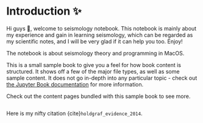 # Introduction ✨

Hi guys 👋, welcome to seismology notebook. This notebook is mainly about my experience and gain in learning seismology, which can be regarded as my scientific notes, and I will be very glad if it can help you too. Enjoy!
 
 

The notebook is  about seismology theory and programming in MacOS. 




This is a small sample book to give you a feel for how book content is
structured.
It shows off a few of the major file types, as well as some sample content.
It does not go in-depth into any particular topic - check out [the Jupyter Book documentation](https://jupyterbook.org) for more information.

Check out the content pages bundled with this sample book to see more.

```{tableofcontents}
```

Here is my nifty citation {cite}`holdgraf_evidence_2014`.

```{bibliography}
```